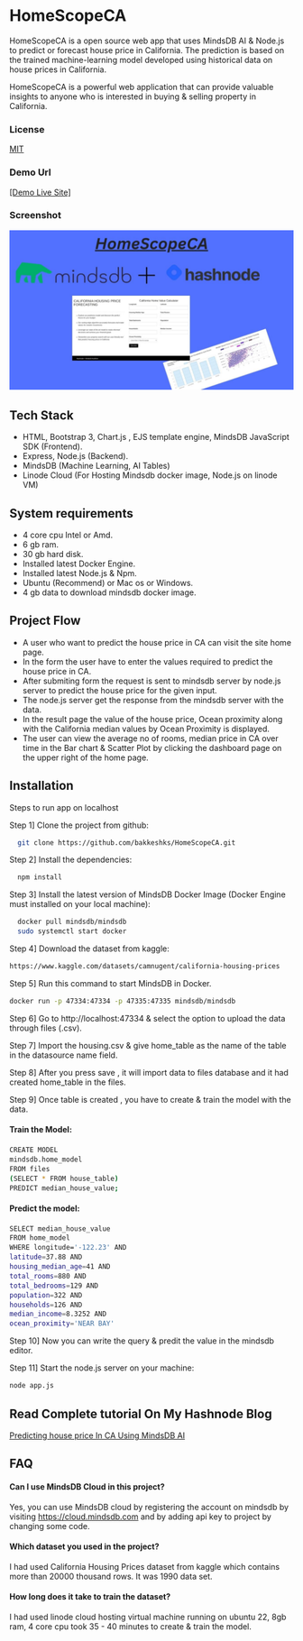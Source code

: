 # HomeScopeCA

HomeScopeCA is a open source web app that uses MindsDB AI & Node.js to predict or forecast house price in California. The prediction is based on the trained machine-learning model developed using historical data on house prices in California. 

HomeScopeCA is a powerful web application that can provide valuable insights to anyone who is interested in buying & selling property in California. 

### License
[MIT](https://choosealicense.com/licenses/mit/)
### Demo Url 
[[Demo Live Site]](http://45.79.31.246:3000/)
### Screenshot
![Example Image](public/images/homescopeca_hero.jpg)

## Tech Stack

 - HTML, Bootstrap 3, Chart.js , EJS template engine, MindsDB JavaScript SDK (Frontend).
 - Express, Node.js (Backend).
 - MindsDB (Machine Learning, AI Tables)
 - Linode Cloud (For Hosting Mindsdb docker image, Node.js on linode VM) 


## System requirements

 - 4 core cpu Intel or Amd.
 - 6 gb ram.
 - 30 gb hard disk.
 - Installed latest Docker Engine.
 - Installed latest Node.js & Npm.
 - Ubuntu (Recommend) or Mac os or Windows.
 - 4 gb data to download mindsdb docker image.

## Project Flow

 - A user who want to predict the house price in CA can visit the site home page.
 - In the form the user have to enter the values required to predict the house price in CA.
 - After submiting form the request is sent to mindsdb server by node.js server to predict the house price for the given input.
 - The node.js server get the response from the mindsdb server with the data. 
 - In the result page the value of the house price, Ocean proximity along with the California median values by Ocean Proximity is displayed. 
 - The user can view the average no of rooms, median price in CA over time in the Bar chart & Scatter Plot by clicking the dashboard page on the upper right of the home page.
 
## Installation

Steps to run app on localhost

Step 1] Clone the project from github:   
```bash
  git clone https://github.com/bakkeshks/HomeScopeCA.git
```
Step 2] Install the dependencies:
```bash
  npm install
```
Step 3] Install the latest version of MindsDB Docker Image (Docker Engine must installed on your local machine):
```bash
  docker pull mindsdb/mindsdb
  sudo systemctl start docker
```
Step 4] Download the dataset from kaggle: 
```bash
https://www.kaggle.com/datasets/camnugent/california-housing-prices
```
Step 5] Run this command to start MindsDB in Docker.
```bash
docker run -p 47334:47334 -p 47335:47335 mindsdb/mindsdb
```
Step 6] Go to http://localhost:47334 & select the option to upload the data through files (.csv).

Step 7] Import the housing.csv & give home_table as the name of the table in the datasource name field.

Step 8] After you press save , it will import data to files database and it had created home_table in the files. 

Step 9] Once table is created , you have to create & train the model with the data.
   #### Train the Model:
```bash
CREATE MODEL
mindsdb.home_model
FROM files
(SELECT * FROM house_table)
PREDICT median_house_value;
```
#### Predict the model:
```bash
SELECT median_house_value
FROM home_model
WHERE longitude='-122.23' AND
latitude=37.88 AND
housing_median_age=41 AND
total_rooms=880 AND
total_bedrooms=129 AND
population=322 AND
households=126 AND
median_income=8.3252 AND
ocean_proximity='NEAR BAY'
```
Step 10] Now you can write the query & predit the value in the mindsdb editor.

Step 11] Start the node.js server on your machine:
```bash
node app.js 
```

##  Read Complete tutorial On My Hashnode Blog
[Predicting house price In CA Using MindsDB AI](https://blog.bakkeshks.com/homescopeca-webapp-using-mindsdb)


## FAQ

#### Can I use MindsDB Cloud in this project?

Yes, you can use MindsDB cloud by registering the account on mindsdb by visiting https://cloud.mindsdb.com and by adding api key to project by changing some code. 

#### Which dataset you used in the project?

I had used California Housing Prices dataset from kaggle which contains more than 20000 thousand rows. It was 1990 data set.  

#### How long does it take to train the dataset?

I had used linode cloud hosting virtual machine running on ubuntu 22, 8gb ram, 4 core cpu took 35 - 40 minutes to create & train the model. 


